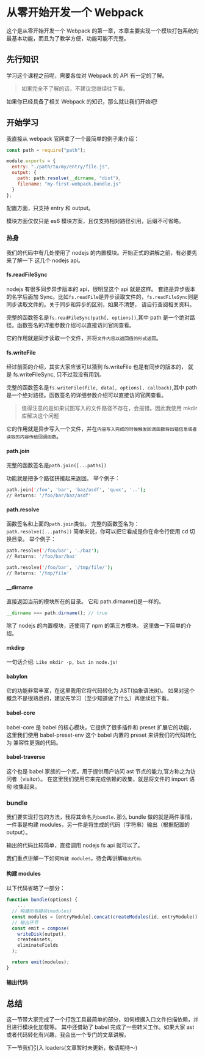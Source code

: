# 从零开始开发一个 Webpack

这个是从零开始开发一个 Webpack 的第一章，本章主要实现一个模块打包系统的最基本功能，而且为了教学方便，功能可能不完整。

## 先行知识

学习这个课程之前呢，需要各位对 Webpack 的 API 有一定的了解。

> 如果完全不了解的话，不建议您继续往下看。

如果你已经具备了相关 Webpack 的知识，那么就让我们开始吧!

## 开始学习

我直接从 webpack 官网拿了一个最简单的例子来介绍：

```js
const path = require("path");

module.exports = {
  entry: "./path/to/my/entry/file.js",
  output: {
    path: path.resolve(__dirname, "dist"),
    filename: "my-first-webpack.bundle.js"
  }
};
```

配置方面，只支持 entry 和 output。

模块方面仅仅只是 es6 模块方案，且仅支持相对路径引用，后缀不可省略。

### 热身

我们的代码中有几处使用了 nodejs 的内置模块。开始正式的讲解之前，有必要先来了解一下 这几个 nodejs api。

#### fs.readFileSync

nodejs 有很多同步异步版本的 api，很明显这个 api 就是这样。
套路是异步版本的名字后面加 Sync。比如`fs.readFile`是异步读取文件的，`fs.readFileSync`则是同步读取文件的。关于同步和异步的区别，如果不清楚，
请自行查阅相关资料。

完整的函数签名是`fs.readFileSync(path[, options])`,其中 path 是一个绝对路径。函数签名的详细参数介绍可以直接访问官网查看。

它的作用就是同步读取一个文件，并将`文件内容以返回值的形式返回`。

#### fs.writeFile

经过前面的介绍，其实大家应该可以猜到 fs.writeFile 也是有同步的版本的，
就是 fs.writeFileSync, 只不过我没有用到。

完整的函数签名是`fs.writeFile(file, data[, options], callback)`,其中 path 是一个绝对路径。函数签名的详细参数介绍可以直接访问官网查看。

> 值得注意的是如果试图写入的文件路径不存在，会报错。因此我使用 mkdir 库解决这个问题

它的作用就是异步写入一个文件，并在`内容写入完成的时候触发回调函数将出错信息或者读取的内容传给回调函数`。

#### path.join

完整的函数签名是`path.join([...paths])`

功能就是把多个路径拼接起来返回。
举个例子：

```bash
path.join('/foo', 'bar', 'baz/asdf', 'quux', '..');
// Returns: '/foo/bar/baz/asdf'
```

#### path.resolve

函数签名和上面的`path.join`类似。 完整的函数签名为：`path.resolve([...paths])`
简单来说，你可以把它看成是你在命令行使用 cd 切换目录。
举个例子：

```bash
path.resolve('/foo/bar', './baz');
// Returns: '/foo/bar/baz'

path.resolve('/foo/bar', '/tmp/file/');
// Returns: '/tmp/file'
```

#### \_\_dirname

直接返回当前的模块所在的目录。 它和 path.dirname()是一样的。

```js
__dirname === path.dirname(); // true
```

除了 nodejs 的内置模块，还使用了 npm 的第三方模块。
这里做一下简单的介绍。

#### mkdirp

一句话介绍: `Like mkdir -p, but in node.js!`

#### babylon

它的功能非常丰富，在这里我用它将代码转化为 AST(抽象语法树)。
如果对这个概念不是很熟悉的，建议先学习（至少知道做了什么）再继续往下看。

#### babel-core

babel-core 是 babel 的核心模块，它提供了很多插件和 preset 扩展它的功能，
这里我们使用 babel-preset-env 这个 babel 内置的 preset 来讲我们的代码转化为
兼容性更强的代码。

#### babel-traverse

这个也是 babel 家族的一个库。用于提供用户访问 ast 节点的能力,官方称之为访问者（visitor）。 在这里我们使用它来完成依赖的收集，就是将文件的 import 语句 收集起来。

### bundle

我们要实现打包的方法，我将其命名为`bundle`.
那么 bundle 做的就是两件事情， 一件事是构建 modules，另一件是将生成的代码（字符串）输出（根据配置的 output）。

输出的代码比较简单，直接调用 nodejs fs api 就可以了。

我们重点讲解一下如何`构建 modules`，待会再讲解`输出代码`.

#### 构建 modules

以下代码省略了一部分：

```js
function bundle(options) {
    ...
  // 构建所有模块(modules)
  const modules = [entryModule].concat(createModules(id, entryModule));
  // 输出环节
  const emit = compose(
    writeDisk(output),
    createAssets,
    eliminateFields
  );

  return emit(modules);
}
```

#### 输出代码

## 总结

这一节带大家完成了一个打包工具最简单的部分，如何根据入口文件扫描依赖，并且进行模块化加载等。
其中还借助了 babel 完成了一些转义工作。如果大家 ast 或者代码转化有兴趣，我会出一个专门的文章讲解。

下一节我们引入 loaders(文章暂时未更新，敬请期待～)
